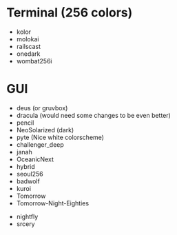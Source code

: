 # Terminal (256 colors)

- kolor
- molokai
- railscast
- onedark
- wombat256i

# GUI

* deus (or gruvbox)
* dracula (would need some changes to be even better)
* pencil
* NeoSolarized (dark)
* pyte (Nice white colorscheme)
* challenger_deep
* janah
* OceanicNext
* hybrid
* seoul256
* badwolf
* kuroi
* Tomorrow
* Tomorrow-Night-Eighties
- nightfly
- srcery
